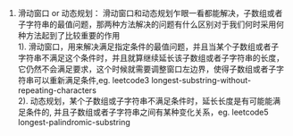 1. 滑动窗口 or 动态规划：
滑动窗口和动态规划乍眼一看都能解决，子数组或者子字符串的最值问题，那两种方法解决的问题有什么区别对于我们何时采用何种方法起到了比较重要的作用  
1). 滑动窗口，用来解决满足指定条件的最值问题，并且当某个子数组或者子字符串不满足这个条件时，并且就算继续延长该子数组或者子字符串的长度，它仍然不会满足要求，这个时候就需要调整窗口左边界，使得子数组或者子字符串可以重新满足条件,eg. leetcode3 longest-substring-without-repeating-characters   
2). 动态规划，某个子数组或子字符串不满足条件时，延长长度是有可能能满足条件的, 并且子数组或者子字符串之间有某种变化关系，eg. leetcode5 longest-palindromic-substring